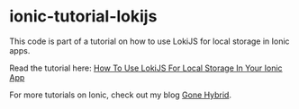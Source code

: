 # ionic-tutorial-lokijs

This code is part of a tutorial on how to use LokiJS for local storage in Ionic apps.

Read the tutorial here: [How To Use LokiJS For Local Storage In Your Ionic App](http://gonehybrid.com/how-to-use-lokijs-for-local-storage-in-your-ionic-app/)

For more tutorials on Ionic, check out my blog [Gone Hybrid](http://gonehybrid.com).

